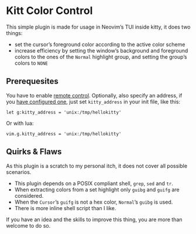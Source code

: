# Kitt Color Control

This simple plugin is made for usage in Neovim’s TUI inside kitty, it does two things:

- set the cursor’s foreground color according to the active color scheme
- increase efficiency by setting the window’s background and foreground colors to the ones of the `Normal` highlight group, and setting the group’s colors to `NONE`

## Prerequesites

You have to enable [remote control](https://sw.kovidgoyal.net/kitty/remote-control/). Optionally, also specify an address, if you [have configured one](https://sw.kovidgoyal.net/kitty/invocation/#cmdoption-kitty-listen-on), just set `kitty_address` in your init file, like this:

	let g:kitty_address = 'unix:/tmp/hellokitty'

Or with lua:

	vim.g.kitty_address = 'unix:/tmp/hellokitty'


## Quirks & Flaws

As this plugin is a scratch to my personal itch, it does not cover all possible scenarios.

- This plugin depends on a POSIX compliant shell, `grep`, `sed` and `tr`.
- When extracting colors from a set highlight only `guibg` and `guifg` are considered.
- When the `Cursor`’s `guifg` is not a hex color, `Normal`’s `guibg` is used.
- There is more inline shell script than I like.

If you have an idea and the skills to improve this thing, you are more than welcome to do so.
